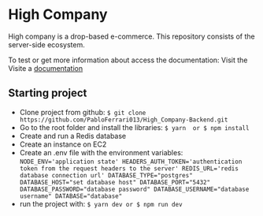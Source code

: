 # High Company

High company is a drop-based e-commerce. This repository consists of the server-side ecosystem.

To test or get more information about access the documentation:
Visit the Visite a [documentation](http://15.228.188.63:3333/docs/)

## Starting project

- Clone project from github:
`
$ git clone https://github.com/PabloFerrari013/High_Company-Backend.git
`
- Go to the root folder and install the libraries: 
`
$ yarn 
or
$ npm install
`
- Create and run a Redis database
- Create an instance on EC2
- Create an .env file with the environment variables:
`
NODE_ENV='application state'
HEADERS_AUTH_TOKEN='authentication token from the request headers to the server'
REDIS_URL='redis database connection url'
DATABASE_TYPE="postgres"
DATABASE_HOST="set database host"
DATABASE_PORT="5432"
DATABASE_PASSWORD="database password"
DATABASE_USERNAME="database username"
DATABASE="database"
`
- run the project with:
`
$ yarn dev
or
$ npm run dev
`
